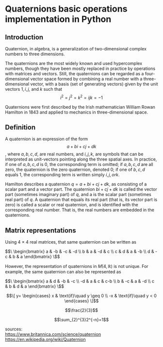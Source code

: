# Quaternions basic operations implementation in Python
## Introduction
Quaternion, in algebra, is a generalization of two-dimensional complex numbers to three dimensions. 

The quaternions are the most widely known and used hypercomplex numbers, though they have been mostly replaced in practice by operations with matrices and vectors. Still, the quaternions can be regarded as a four-dimensional vector space formed by combining a real number with a three-dimensional vector, with a basis (set of generating vectors) given by the unit vectors $1, i, j$, and $k$ such that
$$i^2 = j^2 = k^2 = ijk = −1$$

Quaternions were first described by the Irish mathematician William Rowan Hamilton in 1843 and applied to mechanics in three-dimensional space. 



## Definition
A quaternion is an expression of the form
$$a + b i + c j + d k$$,
where $a, b, c, d$, are real numbers, and $i, j, k$, are symbols that can be interpreted as unit-vectors pointing along the three spatial axes. 
In practice, if one of $a, b, c, d$ is $0$, the corresponding term is omitted; 
if $a, b, c, d$ are all zero, the quaternion is the zero quaternion, denoted 0; 
if one of $b, c, d$ equals $1$, the corresponding term is written simply $i, j, or k$.  

Hamilton describes a quaternion $q = a + b i + c j + d k$, as consisting of a scalar part and a vector part. The quaternion $b i + c j + d k$ is called the vector part (sometimes imaginary part) of $q$, and a is the scalar part (sometimes real part) of $q$. A quaternion that equals its real part (that is, its vector part is zero) is called a scalar or real quaternion, and is identified with the corresponding real number. That is, the real numbers are embedded in the quaternions.



## Matrix representations
Using 4 × 4 real matrices, that same quaternion can be written as

$$\
  \begin{bmatrix}
    a & -b & -c & -d \\
    b & a & -d & c \\
    c & d & a & -b \\
    d & -c & b & a
  \end{bmatrix}
\$$

However, the representation of quaternions in $M(4,\, \mathbb{R})$ is not unique. For example, the same quaternion can also be represented as

$$\
  \begin{bmatrix}
    a & d & -b & -c \\
    -d & a & c & c-b \\
    b & -c & a & -d \\
    c & b & d & a
  \end{bmatrix}
\$$


$$\[
  y=
  \begin{cases}
    x & \text{if}\quad y \geq 0 \\
    -x & \text{if}\quad y < 0
  \end{cases}
\]$$

$$\frac{2}{3}$$


$$\sum_{2}^{3}2^{-n}=1$$

sources: \
https://www.britannica.com/science/quaternion \
https://en.wikipedia.org/wiki/Quaternion
